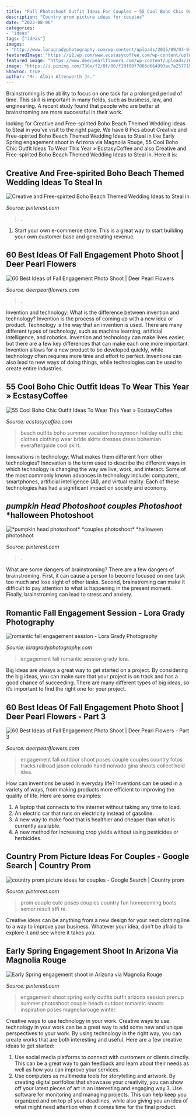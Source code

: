 ```yaml
---
title: "Fall Photoshoot Outfit Ideas For Couples ~ 55 Cool Boho Chic Outfit Ideas To Wear This Year » Ecstasycoffee"
description: "Country prom picture ideas for couples"
date: "2023-08-06"
categories:
- "ideas"
tags: ["ideas"]
images:
- "http://www.loragradyphotography.com/wp-content/uploads/2015/09/03-9447-post/Seattle-Wedding-Photographer-Lora-Grady_0019(pp_w768_h1149).jpg"
featuredImage: "https://i2.wp.com/www.ecstasycoffee.com/wp-content/uploads/2016/11/Beach-Outfit11.jpg?resize=640%2C960"
featured_image: "https://www.deerpearlflowers.com/wp-content/uploads/2016/08/Fall-Engagement-Photo-Shoot-and-Poses-Ideas-9.jpg"
image: "https://i.pinimg.com/736x/f2/0f/00/f20f00f7086d664993ac7a25771903e8.jpg"
ShowToc: true
author: "Mr. Albin Altenwerth Jr."
---
```



Brainstroming is the ability to focus on one task for a prolonged period of time. This skill is important in many fields, such as business, law, and engineering. A recent study found that people who are better at brainstroming are more successful in their work.

	

		
looking for Creative and Free-spirited Boho Beach Themed Wedding Ideas to Steal in you've visit to the right page. We have 8 Pics about Creative and Free-spirited Boho Beach Themed Wedding Ideas to Steal in like Early Spring engagement shoot in Arizona via Magnolia Rouge, 55 Cool Boho Chic Outfit Ideas To Wear This Year » EcstasyCoffee and also Creative and Free-spirited Boho Beach Themed Wedding Ideas to Steal in. Here it is:
		
    
## Creative And Free-spirited Boho Beach Themed Wedding Ideas To Steal In

<img loading=lazy src="https://i.pinimg.com/736x/36/3d/5e/363d5eea9ae93611fb535d05cc73d83e.jpg" onerror="this.onerror=null;this.src='https://tse3.mm.bing.net/th?id=OIP.0navfVgbgpn6-DdET84mlQHaL2&amp;pid=15.1';" alt="Creative and Free-spirited Boho Beach Themed Wedding Ideas to Steal in">

_Source: pinterest.com_

>. 

	

1. Start your own e-commerce store: This is a great way to start building your own customer base and generating revenue.

    
## 60 Best Ideas Of Fall Engagement Photo Shoot | Deer Pearl Flowers

<img loading=lazy src="https://www.deerpearlflowers.com/wp-content/uploads/2016/08/Fall-Engagement-Photo-Shoot-and-Poses-Ideas-9.jpg" onerror="this.onerror=null;this.src='https://tse3.mm.bing.net/th?id=OIP.VHHSBzs6BtwRNEbvDfiR3wHaLH&amp;pid=15.1';" alt="60 Best Ideas of Fall Engagement Photo Shoot | Deer Pearl Flowers">

_Source: deerpearlflowers.com_

>. 

	

Invention and technology: What is the difference between invention and technology?
Invention is the process of coming up with a new idea or product. Technology is the way that an invention is used. There are many different types of technology, such as machine learning, artificial intelligence, and robotics. Invention and technology can make lives easier, but there are a few key differences that can make each one more important. 
Invention allows for a new product to be developed quickly, while technology often requires more time and effort to perfect. Inventions can also lead to new ways of doing things, while technologies can be used to create entire industries.

    
## 55 Cool Boho Chic Outfit Ideas To Wear This Year » EcstasyCoffee

<img loading=lazy src="https://i2.wp.com/www.ecstasycoffee.com/wp-content/uploads/2016/11/Beach-Outfit11.jpg?resize=640%2C960" onerror="this.onerror=null;this.src='https://tse1.mm.bing.net/th?id=OIP.kvsS0A5qQJTay968-WJn3QHaLH&amp;pid=15.1';" alt="55 Cool Boho Chic Outfit Ideas To Wear This Year » EcstasyCoffee">

_Source: ecstasycoffee.com_

>beach outfits boho summer vacation honeymoon holiday outfit chic clothes clothing wear bride skirts dresses dress bohemian everafterguide cool skirt. 

	

Innovations in technology: What makes them different from other technologies?
Innovation is the term used to describe the different ways in which technology is changing the way we live, work, and interact. Some of the most commonly known advances in technology include: computers, smartphones, artificial intelligence (AI), and virtual reality. Each of these technologies has had a significant impact on society and economy.

    
## *pumpkin Head Photoshoot* *couples Photoshoot* *halloween Photoshoot

<img loading=lazy src="https://i.pinimg.com/736x/f2/0f/00/f20f00f7086d664993ac7a25771903e8.jpg" onerror="this.onerror=null;this.src='https://tse2.mm.bing.net/th?id=OIP.mGRs9j1IYAW26c-odUBGSwHaNL&amp;pid=15.1';" alt="*pumpkin head photoshoot* *couples photoshoot* *halloween photoshoot">

_Source: pinterest.com_

>. 

	

What are some dangers of brainstroming?
There are a few dangers of brainstroming. First, it can cause a person to become focused on one task too much and lose sight of other tasks. Second, brainstroming can make it difficult to pay attention to what is happening in the present moment. Finally, brainstroming can lead to stress and anxiety.

    
## Romantic Fall Engagement Session - Lora Grady Photography

<img loading=lazy src="http://www.loragradyphotography.com/wp-content/uploads/2015/09/03-9447-post/Seattle-Wedding-Photographer-Lora-Grady_0019(pp_w768_h1149).jpg" onerror="this.onerror=null;this.src='https://tse2.mm.bing.net/th?id=OIP.UKYnObnrNhpHYF1axPI9SgHaLF&amp;pid=15.1';" alt="romantic fall engagement session - Lora Grady Photography">

_Source: loragradyphotography.com_

>engagement fall romantic session grady lora. 

	

Big Ideas are always a great way to get started on a project. By considering the big ideas, you can make sure that your project is on track and has a good chance of succeeding. There are many different types of big ideas, so it’s important to find the right one for your project.

    
## 60 Best Ideas Of Fall Engagement Photo Shoot | Deer Pearl Flowers - Part 3

<img loading=lazy src="http://www.deerpearlflowers.com/wp-content/uploads/2016/08/Fall-Engagement-Photo-Shoot-and-Poses-Ideas-59.jpg" onerror="this.onerror=null;this.src='https://tse1.mm.bing.net/th?id=OIP._z9zHvf_AOMzyTrW9oBgKAHaLH&amp;pid=15.1';" alt="60 Best Ideas of Fall Engagement Photo Shoot | Deer Pearl Flowers - Part 3">

_Source: deerpearlflowers.com_

>engagement fall outdoor shoot poses couple couples country fotos tracks railroad jason colorado hand noivado gina shoots collect hold idea. 

	

How can inventions be used in everyday life?
Inventions can be used in a variety of ways, from making products more efficient to improving the quality of life. Here are some examples: 
1. A laptop that connects to the internet without taking any time to load. 
2. An electric car that runs on electricity instead of gasoline. 
3. A new way to make food that is healthier and cheaper than what is currently available. 
4. A new method for increasing crop yields without using pesticides or herbicides.

    
## Country Prom Picture Ideas For Couples - Google Search | Country Prom

<img loading=lazy src="https://i.pinimg.com/736x/af/4f/2e/af4f2e843f2288ac8f5ef38a31a1e610--prom-pics-prom-photos.jpg" onerror="this.onerror=null;this.src='https://tse4.mm.bing.net/th?id=OIP.xGtR00N_3XqkIddQqeJ95gAAAA&amp;pid=15.1';" alt="country prom picture ideas for couples - Google Search | Country prom">

_Source: pinterest.com_

>prom couple cute poses couples country fun homecoming boots senior result stfi re. 

	

Creative ideas can be anything from a new design for your next clothing line to a way to improve your business. Whatever your idea, don't be afraid to explore it and see where it takes you.

    
## Early Spring Engagement Shoot In Arizona Via Magnolia Rouge

<img loading=lazy src="https://i.pinimg.com/736x/59/26/7a/59267a05afc6f670759ffc631940e4fc--engagement-ideas-engagement-shoots.jpg" onerror="this.onerror=null;this.src='https://tse4.mm.bing.net/th?id=OIP.zwdPgnlG2B4UmfeAbb43FAHaJ8&amp;pid=15.1';" alt="Early Spring engagement shoot in Arizona via Magnolia Rouge">

_Source: pinterest.com_

>engagement shoot spring early outfits outfit arizona session prenup summer photoshoot couple beach outdoor romantic shoots inspiration poses magnoliarouge winter. 

	

Creative ways to use technology in your work.
Creative ways to use technology in your work can be a great way to add some new and unique perspectives to your work. By using technology in the right way, you can create works that are both interesting and useful. Here are a few creative ideas to get started: 
1. Use social media platforms to connect with customers or clients directly. This can be a great way to gain feedback and learn about their needs as well as how you can improve your services.
2. Use computers as multimedia tools for storytelling and artwork. By creating digital portfolios that showcase your creativity, you can show off your latest pieces of art in an interesting and engaging way.3. Use software for monitoring and managing projects. This can help keep you organized and on top of your deadlines, while also giving you an idea of what might need attention when it comes time for the final product.
